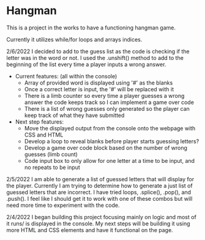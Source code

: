 # Hangman

This is a project in the works to have a functioning hangman game.

Currently it utilizes while/for loops and arrays indices.

2/6/2022
I decided to add to the guess list as the code is checking if the letter was in the word or not. I used the .unshift() method to add to the beginning of the list every time a player inputs a wrong answer.
- Current features: (all within the console)
  - Array of provided word is displayed using '#' as the blanks
  - Once a correct letter is input, the '#' will be replaced with it
  - There is a limb counter so every time a player guesses a wrong answer the code keeps track so I can implement a game over code
  - There is a list of wrong guesses only generated so the player can keep track of what they have submitted
- Next step features:
  - Move the displayed output from the console onto the webpage with CSS and HTML
  - Develop a loop to reveal blanks before player starts guessing letters?
  - Develop a game over code block based on the number of wrong guesses (limb count)
  - Code input box to only allow for one letter at a time to be input, and no repeats to be input

2/5/2022
I am able to generate a list of guessed letters that will display for the player. Currently I am trying to determine how to generate a just list of guessed letters that are incorrect. I have tried loops, .splice(), .pop(), and .push(). I feel like I should get it to work with one of these combos but will need more time to experiment with the code.

2/4/2022
I began building this project focusing mainly on logic and most of it runs/ is displayed in the console.
My next steps will be building it using more HTML and CSS elements and have it functional on the page.
